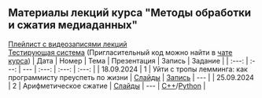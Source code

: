 ## Материалы лекций курса "Методы обработки и сжатия медиаданных"

[Плейлист с видеозаписями лекций](https://www.youtube.com/playlist?list=PLhe7c-LCgl4IgY0a3RPwCt-YwL-dPxLvb)
\
[Тестирующая система](https://fall.cv-gml.ru) (Пригласительный код можно найти в [чате курса](https://t.me/vgcourse2024))
| Дата | Номер | Тема | Презентация | Запись | Задание |
| :---: | :---: | --- | :---: | :---: | :---: |
| 18.09.2024 | 1 | Уйти с тропы лемминга: как программисту преуспеть по жизни | [Слайды](https://github.com/vg-courses/autumn-bachelor-course/blob/main/01-lecture/Уйти%20с%20тропы%20лемминга.%20Как%20программисту%20преуспеть%20по%20жизни.pptx) | [Запись](https://www.youtube.com/watch?v=iCqhN6FnuQQ&t=1s&pp=ygUY0LXQttC40Log0LIg0LzQsNGC0LDQvdC1) | --- |
| 25.09.2024 | 2 | Арифметическое сжатие | [Слайды](https://github.com/vg-courses/autumn-bachelor-course/blob/main/02-lecture/Арифметическое%20сжатие.pptx) | --- | [C++](https://fall.cv-gml.ru/course/53/task/2)/[Python](https://fall.cv-gml.ru/course/53/task/3) |


